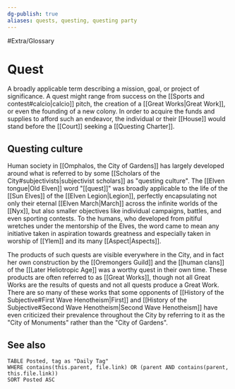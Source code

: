```yaml
---
dg-publish: true
aliases: quests, questing, questing party
---
```

#Extra/Glossary 
# Quest

A broadly applicable term describing a mission, goal, or project of significance. A quest might range from success on the [[Sports and contest#calcio|calcio]] pitch, the creation of a [[Great Works|Great Work]], or even the founding of a new colony. In order to acquire the funds and supplies to afford such an endeavor, the individual or their [[House]] would stand before the [[Court]] seeking a [[Questing Charter]].

## Questing culture

Human society in [[Omphalos, the City of Gardens]] has largely developed around what is referred to by some [[Scholars of the City#subjectivists|subjectivist scholars]] as "questing culture". The [[Elven tongue|Old Elven]] word "[[quest]]" was broadly applicable to the life of the [[Sun Elves]] of the [[Elven Legion|Legion]], perfectly encapsulating not only their eternal [[Elven March|March]] across the infinite worlds of the [[Nyx]], but also smaller objectives like individual campaigns, battles, and even sporting contests. To the humans, who developed from pitiful wretches under the mentorship of the Elves, the word came to mean any initiative taken in aspiration towards greatness and especially taken in worship of [[Ylem]] and its many [[Aspect|Aspects]].

The products of such quests are visible everywhere in the City, and in fact her own construction by the [[Oremongers Guild]] and the [[human clans]] of the [[Later Heliotropic Age]] was a worthy quest in their own time. These products are often referred to as [[Great Works]], though not all Great Works are the results of quests and not all quests produce a Great Work. There are so many of these works that some opponents of [[History of the Subjective#First Wave Henotheism|First]] and [[History of the Subjective#Second Wave Henotheism|Second Wave Henotheism]] have even criticized their prevalence throughout the City by referring to it as the "City of Monuments" rather than the "City of Gardens".

## See also

```dataview
TABLE Posted, tag as "Daily Tag"
WHERE contains(this.parent, file.link) OR (parent AND contains(parent, this.file.link))
SORT Posted ASC
```